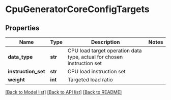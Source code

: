 # CpuGeneratorCoreConfigTargets

## Properties
Name | Type | Description | Notes
------------ | ------------- | ------------- | -------------
**data_type** | **str** | CPU load target operation data type, actual for chosen instruction set | 
**instruction_set** | **str** | CPU load instruction set | 
**weight** | **int** | Targeted load ratio | 

[[Back to Model list]](../README.md#documentation-for-models) [[Back to API list]](../README.md#documentation-for-api-endpoints) [[Back to README]](../README.md)


